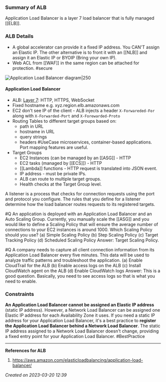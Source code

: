 ### Summary of ALB
Application Load Balancer is a layer 7 load balancer that is fully managed [[ELB]].
### ALB Details

- A global accelerator can provide it a fixed IP address. You CAN'T assign an Elastic IP. The other alternative is to front it with an [[NLB]] and assign it an Elastic IP or BYOIP (Bring your own IP). 
- Web ACL from [[WAF]] in the same region can be attached for protection. #secure 

![Application Load Balancer diagram|250](https://s3.us-east-1.amazonaws.com/elb-polaris-cdk-assets-us-east-1-prod/2023-02-21T01-06-41_f711e1f2085536cdd2e5cf3814c3b7f9a49425fa46543744dace8418e82c80dc/Static/ALBdiagram.svg)

#### Application Load Balancer
- ALB: [Layer 7](OSI.md#Layer%207): HTTP, HTTPS, WebSocket
- Fixed hostname e.g. xyz.region.elb.amazonaws.com
- EC2 don't see IP of the client - ALB injects a header `X-Forwareded-For` along with `X-Forwarded-Port` and `X-Forewarded-Proto`
- Routing Tables to different target groups based on:
	- path in URL
	- hostname in URL
	- query strings
	- headers
#UseCase microservices, container-based applications. Port mapping features are useful.
- Target Groups
	- EC2 Instances (can be managed by an [[ASG]] - HTTP
	- EC2 tasks (managed by [[ECS]]) - HTTP
	- [[Lambda]] functions - HTTP request is translated into JSON event.
	- IP address - must be private IPs.
	- ALB can route to multiple target groups.
	- Health checks at the Target Group level.

A listener is a process that checks for connection requests using the port and protocol you configure. The rules that you define for a listener determine how the load balancer routes requests to its registered targets.

#Q An application is deployed with an Application Load Balancer and an Auto Scaling Group. Currently, you manually scale the [[ASG]] and you would like to define a Scaling Policy that will ensure the average number of connections to your EC2 instances is around 1000. Which Scaling Policy should you use?
(a) Simple Scaling Policy
(b) Step Scaling Policy
(c) Target Tracking Policy
(d) Scheduled Scaling Policy
Answer: Target Scaling Policy.

#Q A company needs to capture all client connection information from its Application Load Balancer every five minutes. This data will be used to analyze traffic patterns and troubleshoot the application. 
(a) Enable CloudTrail for the ALB
(b) Enable access logs on the ALB
(c) Install CloudWatch agent on the ALB
(d) Enable CloudWatch logs
Answer: This is a good question. Basically, you need to see access logs so that is what you need to enable.

### Constraints

**An Application Load Balancer cannot be assigned an Elastic IP address** (static IP address). However, a Network Load Balancer can be assigned one Elastic IP address for each Availability Zone it uses. 
If you need a static IP address for your Application Load Balancer, it's a best practice to **register the Application Load Balancer behind a Network Load Balancer**. The static IP address assigned to a Network Load Balancer doesn't change, providing a fixed entry point for your Application Load Balancer. #BestPractice 

---
**References for ALB**
1. https://aws.amazon.com/elasticloadbalancing/application-load-balancer/ 
 
*Created on 2023-03-20 12:39*